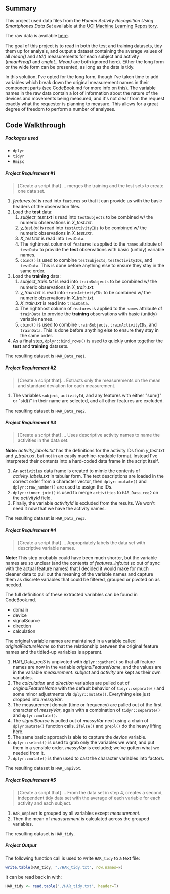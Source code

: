## Summary

This project used data files from the _Human Activity Recognition Using Smartphones Data Set_ available at the [UCI Machine Learning Repository](https://archive.ics.uci.edu/ml/datasets/Human+Activity+Recognition+Using+Smartphones).

The raw data is available [here](https://d396qusza40orc.cloudfront.net/getdata%2Fprojectfiles%2FUCI%20HAR%20Dataset.zip ).

The goal of this project is to read in both the test and training datasets, tidy them up for analysis, and output a dataset containing the average values of all _mean()_ and _std()_ measurements for each subject and activity (_meanFreq()_ and _angle(...Mean)_ are both ignored here). Either the long form or the wide form can be presented, as long as the data is tidy.

In this solution, I've opted for the long form, though I've taken time to add variables which break down the original measurement names in their component parts (see CodeBook.md for more info on this). The variable names in the raw data contain a lot of information about the nature of the devices and movements being measured, and it's not clear from the request exactly what the requester is planning to measure. This allows for a great degree of freedom to perform a number of analyses.

## Code Walkthrough

##### Packages used
- `dplyr`
- `tidyr`
- `Hmisc`

##### Project Requirement #1
> [Create a script that] ... merges the training and the test sets to create one data set.

1. _features.txt_ is read into `features` so that it can provide us with the basic headers of the observation files.
2. Load the **test** data:
	1. _subject_test.txt_ is read into `testSubjects` to be combined w/ the numeric observations in _X_test.txt_.
	2. _y_test.txt_ is read into `testActivityIDs` to be combined w/ the numeric observations in _X_test.txt_.
	3. _X_test.txt_ is read into `testData`.
	4. The rightmost column of `features` is applied to the `names` attribute of `testData` to provide the **test** observations with basic (untidy) variable names. 
	5. `cbind()` is used to combine `testSubjects`, `testActivityIDs`, and `testData`. This is done before anything else to ensure they stay in the same order.
3. Load the **training** data:
	1. _subject_train.txt_ is read into `trainSubjects` to be combined w/ the numeric observations in _X_train.txt_.
	2. _y_train.txt_ is read into `trainActivityIDs` to be combined w/ the numeric observations in _X_train.txt_.
	3. _X_train.txt_ is read into `trainData`.
	4. The rightmost column of `features` is applied to the `names` attribute of `trainData` to provide the **training** observations with basic (untidy) variable names.
	5. `cbind()` is used to combine `trainSubjects`, `trainActivityIDs`, and `trainData`. This is done before anything else to ensure they stay in the same order.
4.  As a final step, `dplyr::bind_rows()` is used to quickly union together the **test** and **training** datasets.
  
The resulting dataset is `HAR_Data_req1`.

##### Project Requirement #2
> [Create a script that]... Extracts only the measurements on the mean and standard deviation for each measurement.

1. The variables `subject`, `activityId`, and any features with either "sum()" or "std()" in their name are selected, and all other features are excluded.   

The resulting dataset is `HAR_Data_req2`.

##### Project Requirement #3
> [Create a script that] ... Uses descriptive activity names to name the activities in the data set.

**Note:** _activity_labels.txt_ has the definitions for the activity IDs from _y_test.txt_ and _y_train.txt_, but not in an easily machine-readable format. Instead I've interpreted their contents into a hard-coded data frame in the script itself.

1. An `activities` data frame is created to mimic the contents of _activity_labels.txt_ in tabular form. The text descriptions are loaded in the correct order from a character vector, then `dplyr::mutate()` and `dplyr::row_number()` are used to assign the IDs.
2. `dplyr::inner_join()` is used to merge `activities` to `HAR_Data_req2` on the _activityId_ field.
3. Finally, the variable _activityId_ is excluded from the results. We won't need it now that we have the activity names.

The resulting dataset is `HAR_Data_req3`.

##### Project Requirement #4
> [Create a script that] ... Appropriately labels the data set with descriptive variable names.

**Note:** This step probably could have been much shorter, but the variable names are so unclear (and the contents of _features_info.txt_ so out of sync with the actual feature names) that I decided it would make for much cleaner data to pull out the meaning of the variable names and capture them as discrete variables that could be filtered, grouped or pivoted on as needed.

The full definitions of these extracted variables can be found in CodeBook.md.
- domain
- device
- signalSource
- direction
- calculation

The original variable names are maintained in a variable called _originalFeatureName_ so that the relationship between the original feature names and the tidied-up variables is apparent.

1. HAR_Data_req3 is unpivoted with `dplyr::gather()` so that all feature names are now in the variable _originalFeatureName_, and the values are in the variable _measurement_. _subject_ and _activity_ are kept as their own variables.
2. The _calculation_ and _direction_ variables are pulled out of _originalFeatureName_ with the default behavior of `tidyr::separate()` and some minor adjustments via `dplyr::mutate()`. Everything else just dropped into _messyVar_.
3. The measurement domain (time or frequency) are pulled out of the first character of _messyVar_, again with a combination of `tidyr::separate()` and `dplyr::mutate()`.
4. The _signalSource_ is pulled out of _messyVar_ next using a chain of `dplyr:mutate()` function calls. `ifelse()` and `grepl()` do the heavy lifting here.
5. The same basic approach is able to capture the _device_ variable.
6. `dplyr::select()` is used to grab only the variables we want, and put them in a sensible order. _messyVar_ is excluded; we've gotten what we needed from it.
7. `dplyr::mutate()` is then used to cast the character variables into factors.

The resulting dataset is `HAR_unpivot`.

##### Project Requirement #5
> [Create a script that] ... From the data set in step 4, creates a second,  independent tidy data set with the average of each variable for each activity and each subject.

1. `HAR_unpivot` is grouped by all variables except _measurement_.
2. Then the mean of _measurement_ is calculated across the grouped variables.

The resulting dataset is `HAR_tidy`.

##### Project Output

The following function call is used to write `HAR_tidy` to a text file:
``` r
write.table(HAR_tidy, "./HAR_tidy.txt", row.names=F)
```

It can be read back in with:
``` r
HAR_tidy <- read.table("./HAR_tidy.txt", header=T)
```